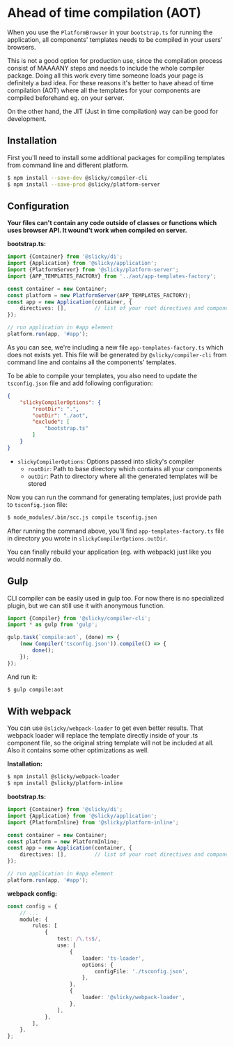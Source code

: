 # Ahead of time compilation (AOT)

When you use the `PlatformBrowser` in your `bootstrap.ts` for running the application, all components' templates 
needs to be compiled in your users' browsers. 

This is not a good option for production use, since the compilation process consist of MAAAANY steps and needs to 
include the whole compiler package. Doing all this work every time someone loads your page is definitely a bad idea.
For these reasons it's better to have ahead of time compilation (AOT) where all the templates for your components are 
compiled beforehand eg. on your server. 

On the other hand, the JIT (Just in time compilation) way can be good for development.

## Installation

First you'll need to install some additional packages for compiling templates from command line and different platform.

```bash
$ npm install --save-dev @slicky/compiler-cli
$ npm install --save-prod @slicky/platform-server
```

## Configuration

**Your files can't contain any code outside of classes or functions which uses browser API. It wound't work when 
compiled on server.**

**bootstrap.ts:**

```typescript
import {Container} from '@slicky/di';
import {Application} from '@slicky/application';
import {PlatformServer} from '@slicky/platform-server';
import {APP_TEMPLATES_FACTORY} from '../aot/app-templates-factory';

const container = new Container;
const platform = new PlatformServer(APP_TEMPLATES_FACTORY);
const app = new Application(container, {
	directives: [],			// list of your root directives and components
});

// run application in #app element
platform.run(app, '#app');
```

As you can see, we're including a new file `app-templates-factory.ts` which does not exists yet. This file will be 
generated by `@slicky/compiler-cli` from command line and contains all the components' templates.

To be able to compile your templates, you also need to update the `tsconfig.json` file and add following configuration:

```json
{
	"slickyCompilerOptions": {
		"rootDir": ".",
		"outDir": "./aot",
		"exclude": [
			"bootstrap.ts"
		]
	}
}
```

* `slickyCompilerOptions`: Options passed into slicky's compiler
	+ `rootDir`: Path to base directory which contains all your components
	+ `outDir`: Path to directory where all the generated templates will be stored
	
Now you can run the command for generating templates, just provide path to `tsconfig.json` file:

```bash
$ node_modules/.bin/scc.js compile tsconfig.json
```

After running the command above, you'll find `app-templates-factory.ts` file in directory you wrote in 
`slickyCompilerOptions.outDir`.

You can finally rebuild your application (eg. with webpack) just like you would normally do.

## Gulp

CLI compiler can be easily used in gulp too. For now there is no specialized plugin, but we can still use it with 
anonymous function.

```typescript
import {Compiler} from '@slicky/compiler-cli';
import * as gulp from 'gulp';

gulp.task(`compile:aot`, (done) => {
	(new Compiler('tsconfig.json')).compile(() => {
		done();
	});
});
```

And run it:

```bash
$ gulp compile:aot
```

## With webpack

You can use `@slicky/webpack-loader` to get even better results. That webpack loader will replace the template directly 
inside of your .ts component file, so the original string template will not be included at all. Also it contains some 
other optimizations as well.

**Installation:**

```bash
$ npm install @slicky/webpack-loader
$ npm install @slicky/platform-inline 
```

**bootstrap.ts:**

```typescript
import {Container} from '@slicky/di';
import {Application} from '@slicky/application';
import {PlatformInline} from '@slicky/platform-inline';

const container = new Container;
const platform = new PlatformInline;
const app = new Application(container, {
	directives: [],			// list of your root directives and components
});

// run application in #app element
platform.run(app, '#app');
```

**webpack config:**

```typescript
const config = {
	// ...
	module: {
		rules: [
			{
				test: /\.ts$/,
				use: [
					{
						loader: 'ts-loader',
						options: {
							configFile: './tsconfig.json',
						},
					},
					{
						loader: '@slicky/webpack-loader',
					},
				],
			},
		],
	},
};
```
